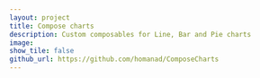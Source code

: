 ```yaml
---
layout: project
title: Compose charts
description: Custom composables for Line, Bar and Pie charts
image:
show_tile: false
github_url: https://github.com/homanad/ComposeCharts
---
```

